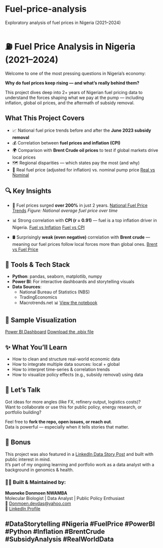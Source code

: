 # Fuel-price-analysis
Exploratory analysis of fuel prices in Nigeria (2021–2024)
# ⛽ Fuel Price Analysis in Nigeria (2021–2024)

Welcome to one of the most pressing questions in Nigeria’s economy:

**Why do fuel prices keep rising — and what’s really behind them?**

This project dives deep into 2+ years of Nigerian fuel pricing data to understand the forces shaping what we pay at the pump — including inflation, global oil prices, and the aftermath of subsidy removal.

## What This Project Covers

- 📈 National fuel price trends before and after the **June 2023 subsidy removal**
- 💰 Correlation between **fuel prices and inflation (CPI)**
- 🌍 Comparison with **Brent Crude oil prices** to test if global markets drive local prices
- 🗺️ Regional disparities — which states pay the most (and why)
- 🧠 Real fuel price (adjusted for inflation) vs. nominal pump price
  [Real vs Nominal](Real_fuel_price_VS_Norminal_pump_price.png)

## 🔍 Key Insights

- 🚨 Fuel prices surged **over 200%** in just 2 years.
  [National Fuel Price Trends](Nigeria_Fuel_Price_Trend.png)
*Figure: National average fuel price over time*

- 📊 Strong correlation with **CPI (r = 0.91)** — fuel is a top inflation driver in Nigeria.
  [Fuel vs Inflation](fuel_inflation_correlation.png)
  [Fuel vs CPI](Fuel_Vs_Inflation.png)
  
- 🛢️ Surprisingly **weak (even negative)** correlation with **Brent crude** — meaning our fuel prices follow local forces more than global ones.
  [Brent vs Fuel Price](Brent_Vs_Fuel_Price_Comparison.png)

## 🧰 Tools & Tech Stack

- **Python**: pandas, seaborn, matplotlib, numpy
- **Power BI**: For interactive dashboards and storytelling visuals
- **Data Sources**:
  - National Bureau of Statistics (NBS)
  - TradingEconomics
  - Macrotrends.net
 📊 [View the notebook](fuel_price_analysis.ipynb)


## 📸 Sample Visualization

[Power BI Dashboard](simple_dashbord.png)
[Download the .pbix file](Fuel_prices.pbix)

## ✨ What You’ll Learn

- How to clean and structure real-world economic data
- How to integrate multiple data sources: local + global
- How to interpret time-series & correlation trends
- How to visualize policy effects (e.g., subsidy removal) using data

## 💬 Let’s Talk

Got ideas for more angles (like FX, refinery output, logistics costs)?  
Want to collaborate or use this for public policy, energy research, or portfolio building?

Feel free to **fork the repo, open issues, or reach out**.  
Data is powerful — especially when it tells stories that matter.

## 📌 Bonus

This project was also featured in a [LinkedIn Data Story Post](https://www.linkedin.com/in/muoneke-nwamba-3303701a3) and built with public interest in mind.  
It’s part of my ongoing learning and portfolio work as a data analyst with a background in genomics & health.

### 👨‍🔬 Built & Maintained by:
**Muoneke Donmoen NWAMBA**  
Molecular Biologist | Data Analyst | Public Policy Enthusiast  
📧 Donmoen.devdas@yahoo.com  
🔗 [LinkedIn Profile](https://www.linkedin.com/in/muoneke-nwamba-3303701a3)

## #DataStorytelling #Nigeria #FuelPrice #PowerBI #Python #Inflation #BrentCrude #SubsidyAnalysis #RealWorldData
